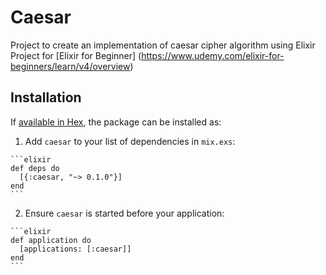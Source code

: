 
# Caesar
Project to create an implementation of caesar cipher algorithm using Elixir 
Project for [Elixir for Beginner] (https://www.udemy.com/elixir-for-beginners/learn/v4/overview)

## Installation

If [available in Hex](https://hex.pm/docs/publish), the package can be installed as:

  1. Add `caesar` to your list of dependencies in `mix.exs`:

    ```elixir
    def deps do
      [{:caesar, "~> 0.1.0"}]
    end
    ```

  2. Ensure `caesar` is started before your application:

    ```elixir
    def application do
      [applications: [:caesar]]
    end
    ```

